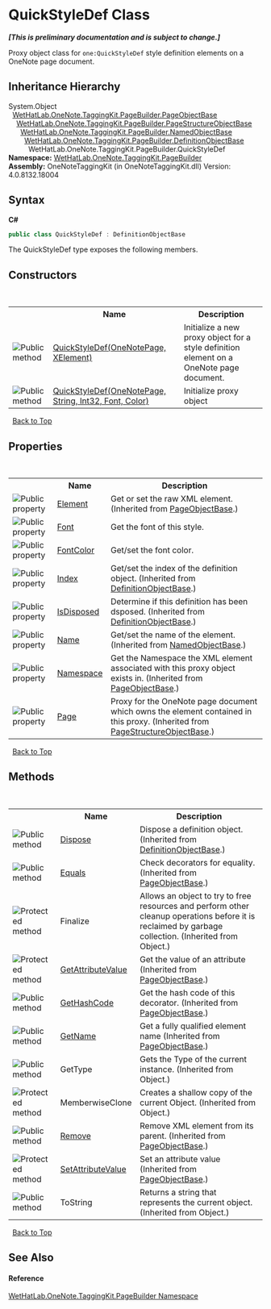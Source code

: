 # QuickStyleDef Class
 _**\[This is preliminary documentation and is subject to change.\]**_

Proxy object class for `one:QuickStyleDef` style definition elements on a OneNote page document.


## Inheritance Hierarchy
System.Object<br />&nbsp;&nbsp;<a href="10522ffc-023c-fe2b-d07f-22ef617cb6f6">WetHatLab.OneNote.TaggingKit.PageBuilder.PageObjectBase</a><br />&nbsp;&nbsp;&nbsp;&nbsp;<a href="9614e26d-4f3e-ec75-682e-cd6e5bcdf145">WetHatLab.OneNote.TaggingKit.PageBuilder.PageStructureObjectBase</a><br />&nbsp;&nbsp;&nbsp;&nbsp;&nbsp;&nbsp;<a href="7bde9ceb-dc08-2b51-f5fc-bd8ac9d410c3">WetHatLab.OneNote.TaggingKit.PageBuilder.NamedObjectBase</a><br />&nbsp;&nbsp;&nbsp;&nbsp;&nbsp;&nbsp;&nbsp;&nbsp;<a href="01a6f6f8-9cda-e956-272e-3b49a8fafa46">WetHatLab.OneNote.TaggingKit.PageBuilder.DefinitionObjectBase</a><br />&nbsp;&nbsp;&nbsp;&nbsp;&nbsp;&nbsp;&nbsp;&nbsp;&nbsp;&nbsp;WetHatLab.OneNote.TaggingKit.PageBuilder.QuickStyleDef<br />
**Namespace:**&nbsp;<a href="56352230-71f2-f4b7-63a8-983965663af5">WetHatLab.OneNote.TaggingKit.PageBuilder</a><br />**Assembly:**&nbsp;OneNoteTaggingKit (in OneNoteTaggingKit.dll) Version: 4.0.8132.18004

## Syntax

**C#**<br />
``` C#
public class QuickStyleDef : DefinitionObjectBase
```

The QuickStyleDef type exposes the following members.


## Constructors
&nbsp;<table><tr><th></th><th>Name</th><th>Description</th></tr><tr><td>![Public method](media/pubmethod.gif "Public method")</td><td><a href="4e37a7fa-cf4e-a3d4-0327-3ad4d9e06fce">QuickStyleDef(OneNotePage, XElement)</a></td><td>
Initialize a new proxy object for a style definition element on a OneNote page document.</td></tr><tr><td>![Public method](media/pubmethod.gif "Public method")</td><td><a href="86d11e65-cbbf-b3a1-7f8f-ac7599ed59ea">QuickStyleDef(OneNotePage, String, Int32, Font, Color)</a></td><td>
Initialize proxy object</td></tr></table>&nbsp;
<a href="#quickstyledef-class">Back to Top</a>

## Properties
&nbsp;<table><tr><th></th><th>Name</th><th>Description</th></tr><tr><td>![Public property](media/pubproperty.gif "Public property")</td><td><a href="b1355277-06a2-7c7b-8423-2a3d979b9e32">Element</a></td><td>
Get or set the raw XML element.
 (Inherited from <a href="10522ffc-023c-fe2b-d07f-22ef617cb6f6">PageObjectBase</a>.)</td></tr><tr><td>![Public property](media/pubproperty.gif "Public property")</td><td><a href="bf2e1b6a-2fee-9521-062c-65047e806dad">Font</a></td><td>
Get the font of this style.</td></tr><tr><td>![Public property](media/pubproperty.gif "Public property")</td><td><a href="616f9e48-9044-5704-8ff0-5368bf1a220a">FontColor</a></td><td>
Get/set the font color.</td></tr><tr><td>![Public property](media/pubproperty.gif "Public property")</td><td><a href="a8ee8e8c-ba62-f62a-6ae7-1cc7eecb978a">Index</a></td><td>
Get/set the index of the definition object.
 (Inherited from <a href="01a6f6f8-9cda-e956-272e-3b49a8fafa46">DefinitionObjectBase</a>.)</td></tr><tr><td>![Public property](media/pubproperty.gif "Public property")</td><td><a href="b4e3d91f-53e8-19af-de3d-ef879300f1a0">IsDisposed</a></td><td>
Determine if this definition has been dsposed.
 (Inherited from <a href="01a6f6f8-9cda-e956-272e-3b49a8fafa46">DefinitionObjectBase</a>.)</td></tr><tr><td>![Public property](media/pubproperty.gif "Public property")</td><td><a href="9298a3af-e6c3-905a-d1c8-8960d9fb4deb">Name</a></td><td>
Get/set the name of the element.
 (Inherited from <a href="7bde9ceb-dc08-2b51-f5fc-bd8ac9d410c3">NamedObjectBase</a>.)</td></tr><tr><td>![Public property](media/pubproperty.gif "Public property")</td><td><a href="f3e4f694-8098-5550-71ff-8ae66afd9f7a">Namespace</a></td><td>
Get the Namespace the XML element associated with this proxy object exists in.
 (Inherited from <a href="10522ffc-023c-fe2b-d07f-22ef617cb6f6">PageObjectBase</a>.)</td></tr><tr><td>![Public property](media/pubproperty.gif "Public property")</td><td><a href="66f538ed-fce0-bfa7-f916-b2a63cf75127">Page</a></td><td>
Proxy for the OneNote page document which owns the element contained in this proxy.
 (Inherited from <a href="9614e26d-4f3e-ec75-682e-cd6e5bcdf145">PageStructureObjectBase</a>.)</td></tr></table>&nbsp;
<a href="#quickstyledef-class">Back to Top</a>

## Methods
&nbsp;<table><tr><th></th><th>Name</th><th>Description</th></tr><tr><td>![Public method](media/pubmethod.gif "Public method")</td><td><a href="de5dd701-01c4-08b3-3e7f-f2b4d4202c21">Dispose</a></td><td>
Dispose a definition object.
 (Inherited from <a href="01a6f6f8-9cda-e956-272e-3b49a8fafa46">DefinitionObjectBase</a>.)</td></tr><tr><td>![Public method](media/pubmethod.gif "Public method")</td><td><a href="febd286e-b95d-3257-ffed-d2b4475144e4">Equals</a></td><td>
Check decorators for equality.
 (Inherited from <a href="10522ffc-023c-fe2b-d07f-22ef617cb6f6">PageObjectBase</a>.)</td></tr><tr><td>![Protected method](media/protmethod.gif "Protected method")</td><td>Finalize</td><td>
Allows an object to try to free resources and perform other cleanup operations before it is reclaimed by garbage collection.
 (Inherited from Object.)</td></tr><tr><td>![Protected method](media/protmethod.gif "Protected method")</td><td><a href="4d9c0f69-ca27-d06d-850a-46da816f98ab">GetAttributeValue</a></td><td>
Get the value of an attribute
 (Inherited from <a href="10522ffc-023c-fe2b-d07f-22ef617cb6f6">PageObjectBase</a>.)</td></tr><tr><td>![Public method](media/pubmethod.gif "Public method")</td><td><a href="ebe970b7-5320-4551-378d-7958ca5e66fd">GetHashCode</a></td><td>
Get the hash code of this decorator.
 (Inherited from <a href="10522ffc-023c-fe2b-d07f-22ef617cb6f6">PageObjectBase</a>.)</td></tr><tr><td>![Public method](media/pubmethod.gif "Public method")</td><td><a href="24d1c39f-0f88-8c79-394d-4fc20eaacccb">GetName</a></td><td>
Get a fully qualified element name
 (Inherited from <a href="10522ffc-023c-fe2b-d07f-22ef617cb6f6">PageObjectBase</a>.)</td></tr><tr><td>![Public method](media/pubmethod.gif "Public method")</td><td>GetType</td><td>
Gets the Type of the current instance.
 (Inherited from Object.)</td></tr><tr><td>![Protected method](media/protmethod.gif "Protected method")</td><td>MemberwiseClone</td><td>
Creates a shallow copy of the current Object.
 (Inherited from Object.)</td></tr><tr><td>![Public method](media/pubmethod.gif "Public method")</td><td><a href="038c07b4-81ab-47d2-e16c-516917687b3a">Remove</a></td><td>
Remove XML element from its parent.
 (Inherited from <a href="10522ffc-023c-fe2b-d07f-22ef617cb6f6">PageObjectBase</a>.)</td></tr><tr><td>![Protected method](media/protmethod.gif "Protected method")</td><td><a href="77d51981-a0cd-15e4-5ea7-0f1dc3d61657">SetAttributeValue</a></td><td>
Set an attribute value
 (Inherited from <a href="10522ffc-023c-fe2b-d07f-22ef617cb6f6">PageObjectBase</a>.)</td></tr><tr><td>![Public method](media/pubmethod.gif "Public method")</td><td>ToString</td><td>
Returns a string that represents the current object.
 (Inherited from Object.)</td></tr></table>&nbsp;
<a href="#quickstyledef-class">Back to Top</a>

## See Also


#### Reference
<a href="56352230-71f2-f4b7-63a8-983965663af5">WetHatLab.OneNote.TaggingKit.PageBuilder Namespace</a><br />